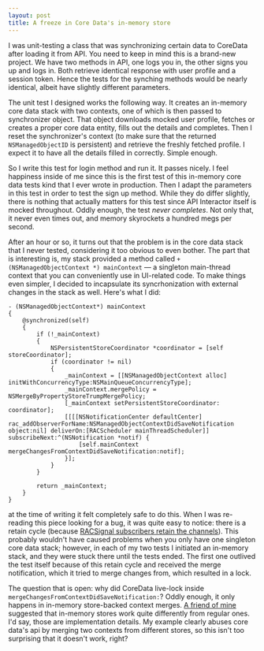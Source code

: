 ```yaml
---
layout: post
title: A freeze in Core Data's in-memory store
---
```


I was unit-testing a class that was synchronizing certain data to CoreData after loading it from API. You need to keep in mind this is a brand-new project. We have two methods in API, one logs you in, the other signs you up and logs in. Both retrieve identical response with user profile and a session token. Hence the tests for the synching methods would be nearly identical, albeit have slightly different parameters.

The unit test I designed works the following way. It creates an in-memory core data stack with two contexts, one of which is then passed to synchronizer object. That object downloads mocked user profile, fetches or creates a proper core data entity, fills out the details and completes. Then I reset the synchronizer's context (to make sure that the returned `NSManagedObjectID` is persistent) and retrieve the freshly fetched profile. I expect it to have all the details filled in correctly. Simple enough.

So I write this test for login method and run it. It passes nicely. I feel happiness inside of me since this is the first test of this in-memory core data tests kind that I ever wrote in production. Then I adapt the parameters in this test in order to test the sign up method. While they do differ slightly, there is nothing that actually matters for this test since API Interactor itself is mocked throughout. Oddly enough, the test *never completes*. Not only that, it never even times out, and memory skyrockets a hundred megs per second. 

After an hour or so, it turns out that the problem is in the core data stack that I never tested, considering it too obvious to even bother. The part that is interesting is, my stack provided a method called `+ (NSManagedObjectContext *) mainContext` — a singleton main-thread context that you can conveniently use in UI-related code. To make things even simpler, I decided to incapsulate its syncrhonization with external changes in the stack as well. Here's what I did:

```objc
- (NSManagedObjectContext*) mainContext
{
    @synchronized(self)
    {
        if (!_mainContext)
        {
            NSPersistentStoreCoordinator *coordinator = [self storeCoordinator];
            if (coordinator != nil)
            {
                _mainContext = [[NSManagedObjectContext alloc] initWithConcurrencyType:NSMainQueueConcurrencyType];
                _mainContext.mergePolicy = NSMergeByPropertyStoreTrumpMergePolicy;
                [_mainContext setPersistentStoreCoordinator: coordinator];
                [[[[NSNotificationCenter defaultCenter] rac_addObserverForName:NSManagedObjectContextDidSaveNotification object:nil] deliverOn:[RACScheduler mainThreadScheduler]] subscribeNext:^(NSNotification *notif) {
                    [self.mainContext mergeChangesFromContextDidSaveNotification:notif];
                }];
            }
        }
        
        return _mainContext;
    }
}
```

at the time of writing it felt completely safe to do this. When I was re-reading this piece looking for a bug, it was quite easy to notice: there is a retain cycle (because [RACSignal subscribers retain the channels](https://github.com/ReactiveCocoa/ReactiveCocoa/blob/master/Documentation/MemoryManagement.md)). This probably wouldn't have caused problems when you only have one singleton core data stack; however, in each of my two tests I initiated an in-memory stack, and they were stuck there until the tests ended. The first one outlived the test itself because of this retain cycle and received the merge notification, which it tried to merge changes from, which resulted in a lock. 

The question that is open: why did CoreData live-lock inside `mergeChangesFromContextDidSaveNotification:`? Oddly enough, it only happens in in-memory store-backed context merges. [A friend of mine](https://twitter.com/wanderwaltz) suggested that in-memory stores work quite differently from regular ones. I'd say, those are implementation details. My example clearly abuses core data's api by merging two contexts from different stores, so this isn't too surprising that it doesn't work, right?
